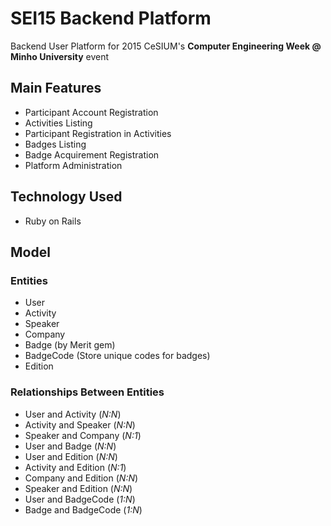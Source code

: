SEI15 Backend Platform
======================

Backend User Platform for 2015 CeSIUM's **Computer Engineering Week @ Minho University** event

Main Features
-------------

+ Participant Account Registration
+ Activities Listing
+ Participant Registration in Activities
+ Badges Listing
+ Badge Acquirement Registration
+ Platform Administration

Technology Used
---------------

+ Ruby on Rails

Model
-----

### Entities

+ User
+ Activity
+ Speaker
+ Company
+ Badge (by Merit gem)
+ BadgeCode (Store unique codes for badges)
+ Edition

### Relationships Between Entities

+ User and Activity (*N:N*)
+ Activity and Speaker (*N:N*)
+ Speaker and Company (*N:1*)
+ User and Badge (*N:N*)
+ User and Edition (*N:N*)
+ Activity and Edition (*N:1*)
+ Company and Edition (*N:N*)
+ Speaker and Edition (*N:N*)
+ User and BadgeCode (*1:N*)
+ Badge and BadgeCode (*1:N*)
